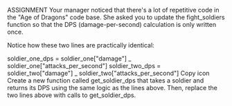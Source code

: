 ASSIGNMENT
Your manager noticed that there's a lot of repetitive code in the "Age of Dragons" code base. She asked you to update the fight_soldiers function so that the DPS (damage-per-second) calculation is only written once.

Notice how these two lines are practically identical:

soldier_one_dps = soldier_one["damage"] _ soldier_one["attacks_per_second"]
soldier_two_dps = soldier_two["damage"] _ soldier_two["attacks_per_second"]
Copy icon
Create a new function called get_soldier_dps that takes a soldier and returns its DPS using the same logic as the lines above. Then, replace the two lines above with calls to get_soldier_dps.
